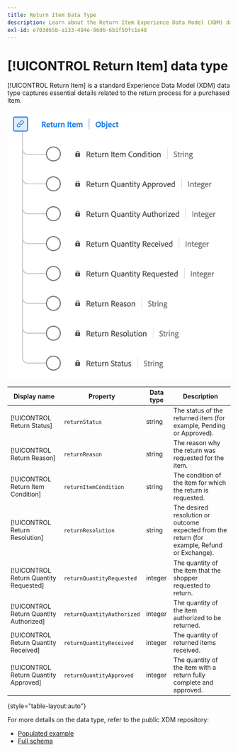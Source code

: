 ```yaml
---
title: Return Item Data Type
description: Learn about the Return Item Experience Data Model (XDM) data type.
exl-id: e703d65b-a133-484e-96d6-6b1f50fc1e48
---
```

# [!UICONTROL Return Item] data type

[!UICONTROL Return Item] is a standard Experience Data Model (XDM) data type captures essential details related to the return process for a purchased item.

![A diagram of the  Return Item data type.](../images/data-types/return-item.png)

| Display name                | Property                     | Data type | Description                                            |
|-----------------------------|------------------------------|-----------|--------------------------------------------------------|
| [!UICONTROL Return Status]               | `returnStatus`             | string    | The status of the returned item (for example, Pending or Approved).       |
| [!UICONTROL Return Reason]               | `returnReason`             | string    | The reason why the return was requested for the item.            |
| [!UICONTROL Return Item Condition]       | `returnItemCondition`      | string    | The condition of the item for which the return is requested.|
| [!UICONTROL Return Resolution]           | `returnResolution`         | string    | The desired resolution or outcome expected from the return (for example, Refund or Exchange).|
| [!UICONTROL Return Quantity Requested]   | `returnQuantityRequested`  | integer   | The quantity of the item that the shopper requested to return.|
| [!UICONTROL Return Quantity Authorized]  | `returnQuantityAuthorized` | integer   | The quantity of the item authorized to be returned.          |
| [!UICONTROL Return Quantity Received]    | `returnQuantityReceived`   | integer   | The quantity of returned items received.                      |
| [!UICONTROL Return Quantity Approved]    | `returnQuantityApproved`   | integer   | The quantity of the item with a return fully complete and approved. |

{style="table-layout:auto"}

For more details on the data type, refer to the public XDM repository:

* [Populated example](https://github.com/adobe/xdm/blob/master/components/datatypes/returnitem.example.1.json)
* [Full schema](https://github.com/adobe/xdm/blob/master/components/datatypes/returnitem.schema.json)
